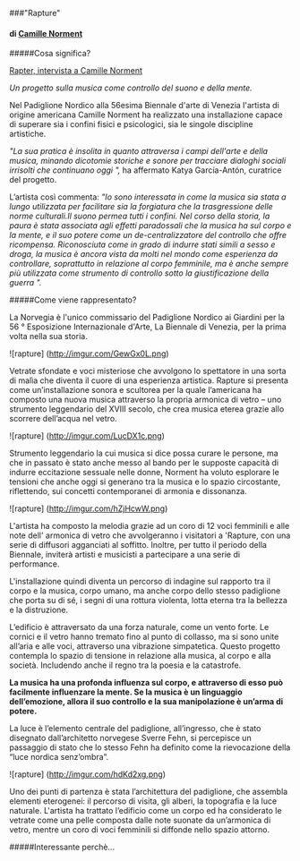 ###"Rapture"
#### di [Camille Norment](http://www.norment.net/)


#####Cosa significa?

[Rapter, intervista a Camille Norment](https://www.youtube.com/watch?v=2hxoedWvVZo)

*Un progetto sulla musica come controllo del suono e della mente.*

Nel Padiglione Nordico alla 56esima Biennale d'arte di Venezia l'artista di origine americana Camille Norment ha realizzato una installazione capace di superare sia i confini fisici e psicologici, sia le singole discipline artistiche. 

*"La sua pratica è insolita in quanto attraversa i campi dell'arte e della musica, minando dicotomie storiche e sonore per tracciare dialoghi sociali irrisolti che continuano oggi ",* ha affermato Katya García-Antón, curatrice del progetto.

L’artista così commenta: *"Io sono interessata in come la musica sia stata a lungo utilizzata per facilitare sia la forgiatura che la trasgressione delle norme culturali.Il suono permea tutti i confini. Nel corso della storia, la paura è stata associata agli effetti paradossali che la musica ha sul corpo e la mente, e il suo potere come un de-centralizzatore del controllo che offre ricompensa. Riconosciuta come in grado di indurre stati simili a sesso e droga, la musica è ancora vista da molti nel mondo come esperienza da controllare, soprattutto in relazione al corpo femminile, ma è anche sempre più utilizzata come strumento di controllo sotto la giustificazione della guerra ".*

#####Come viene rappresentato?

La Norvegia è l'unico commissario del Padiglione Nordico ai Giardini per la 56 ° Esposizione Internazionale d'Arte, La Biennale di Venezia, per la prima volta nella sua storia. 

![rapture] (http://imgur.com/GewGx0L.png)

Vetrate sfondate e voci misteriose che avvolgono lo spettatore in una sorta di malìa che diventa il cuore di una esperienza artistica. 
Rapture si presenta come un’installazione sonora e scultorea per la quale l’americana ha composto una nuova musica attraverso la propria armonica di vetro – uno strumento leggendario del XVIII secolo, che crea musica eterea grazie allo scorrere dell’acqua nel vetro.

![rapture] (http://imgur.com/LucDX1c.png)

Strumento leggendario la cui musica si dice possa curare le persone, ma che in passato è stato anche messo al bando per le supposte capacità di indurre eccitazione sessuale nelle donne, Norment ha voluto esplorare le tensioni che anche oggi si generano tra la musica e lo spazio circostante, riflettendo, sui concetti contemporanei di armonia e dissonanza. 

![rapture] (http://imgur.com/hZjHcwW.png)

L'artista ha composto la melodia grazie ad un coro di 12 voci femminili e alle note dell' armonica di vetro che avvolgeranno i visitatori a 'Rapture, con una serie di diffusori agganciati al soffitto. Inoltre, per tutto il periodo della Biennale, inviterà artisti e musicisti a partecipare a una serie di performance.

L'installazione quindi diventa un percorso di indagine sul rapporto tra il corpo e la musica, corpo umano, ma anche corpo dello stesso padiglione che porta su di sé, i segni di una rottura violenta, lotta eterna tra la bellezza e la distruzione.


L’edificio è attraversato da una forza naturale, come un vento forte. Le cornici e il vetro hanno tremato fino al punto di collasso, ma si sono unite all’aria e alle voci, attraverso una vibrazione simpatetica.
Questo progetto contempla lo spazio di tensione in relazione alla musica, al corpo e alla società. Includendo anche il regno tra la poesia e la catastrofe.

**La musica ha una profonda influenza sul corpo, e attraverso di esso può facilmente influenzare la mente. Se la musica è un linguaggio dell’emozione, allora il suo controllo e la sua manipolazione è un’arma di potere.**

La luce è l’elemento centrale del padiglione, all’ingresso, che è stato disegnato dall’architetto norvegese Sverre Fehn, si percepisce un passaggio di stato che lo stesso Fehn ha definito come la rievocazione della “luce nordica senz’ombra”. 

![rapture] (http://imgur.com/hdKd2xg.png)

Uno dei punti di partenza è stata l’architettura del padiglione, che assembla elementi eterogenei: il percorso di visita, gli alberi, la topografia e la luce naturale. L'artista ha trattato l’edificio come un corpo ed ha considerato le vetrate come una pelle composta dalle note suonate da un’armonica di vetro, mentre un coro di voci femminili si diffonde nello spazio attorno.

#####Interessante perchè...

